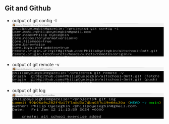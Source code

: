 ## Git and Github
- output of git config -l
![config](./config.png)

- output of git remote -v
![remote](./remote.png)

- output of git log
![log](./log.png)